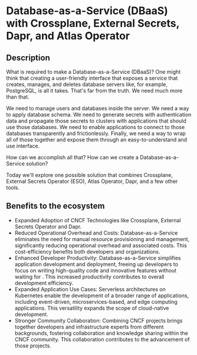 # Database-as-a-Service (DBaaS) with Crossplane, External Secrets, Dapr, and Atlas Operator

## Description

What is required to make a Database-as-a-Service (DBaaS)? One might think that creating a user-friendly interface that exposes a service that creates, manages, and deletes database servers like, for example, PostgreSQL, is all it takes. That's far from the truth. We need much more than that.

We need to manage users and databases inside the server. We need a way to apply database schema. We need to generate secrets with authentication data and propagate those secrets to clusters with applications that should use those databases. We need to enable applications to connect to those databases transparently and frictionlessly. Finally, we need a way to wrap all of those together and expose them through an easy-to-understand and use interface.

How can we accomplish all that? How can we create a Database-as-a-Service solution?

Today we'll explore one possible solution that combines Crossplane, External Secrets Operator (ESO), Atlas Operator, Dapr, and a few other tools.

## Benefits to the ecosystem

* Expanded Adoption of CNCF Technologies like Crossplane, External Secrets Operator and Dapr.
* Reduced Operational Overhead and Costs: Database-as-a-Service eliminates the need for manual resource provisioning and management, significantly reducing operational overhead and associated costs. This cost-efficiency benefits both developers and organizations.
* Enhanced Developer Productivity: Database-as-a-Service simplifies application development and deployment, freeing up developers to focus on writing high-quality code and innovative features without waiting for . This increased productivity contributes to overall development efficiency.
* Expanded Application Use Cases: Serverless architectures on Kubernetes enable the development of a broader range of applications, including event-driven, microservices-based, and edge computing applications. This versatility expands the scope of cloud-native development.
* Stronger Community Collaboration: Combining CNCF projects brings together developers and infrastructure experts from different backgrounds, fostering collaboration and knowledge sharing within the CNCF community. This collaboration contributes to the advancement of those projects.
